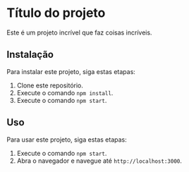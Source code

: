 # Título do projeto

Este é um projeto incrível que faz coisas incríveis.

## Instalação

Para instalar este projeto, siga estas etapas:

1. Clone este repositório.
2. Execute o comando `npm install`.
3. Execute o comando `npm start`.

## Uso

Para usar este projeto, siga estas etapas:

1. Execute o comando `npm start`.
2. Abra o navegador e navegue até `http://localhost:3000`.

